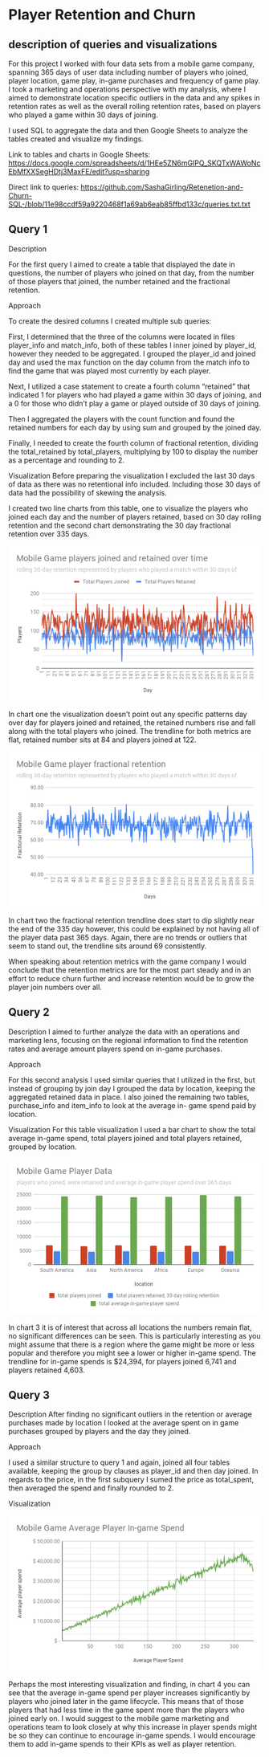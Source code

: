 # Player Retention and Churn 
## description of queries and visualizations
 
For this project I worked with four data sets from a mobile game company, spanning 365 days of user data including number of players who joined,  player location, game play, in-game purchases and frequency of game play. I took a marketing and operations perspective with my analysis, where I aimed to demonstrate location specific outliers in the data and any spikes in retention rates as well as the overall rolling retention rates, based on players who played a game within 30 days of joining. 

I used SQL to aggregate the data and then Google Sheets to analyze the tables created and visualize my findings. 

Link to tables and charts in Google Sheets:
https://docs.google.com/spreadsheets/d/1HEe5ZN6mGIPQ_SKQTxWAWoNcEbMfXXSegHDtj3MaxFE/edit?usp=sharing

Direct link to queries: 
https://github.com/SashaGirling/Retenetion-and-Churn-SQL-/blob/11e98ccdf59a9220468f1a69ab6eab85ffbd133c/queries.txt.txt
 
## Query 1
Description 
 
For the first query  I aimed to create a table that displayed the date in questions, the number of players who joined on that day, from the number of those players that joined, the number retained and the fractional retention. 
 
Approach
 
To create the desired columns I created multiple sub queries: 
 
First, I determined that the three of the columns were located in files player_info and match_info, both of these tables I inner joined by player_id, however they needed to be aggregated. I grouped the player_id and joined day and used the max function on the day column from the match info to find the game that was played most currently by each player. 
 
Next, I utilized a case statement to create a fourth column “retained” that indicated 1 for players who had played a game within 30 days of joining, and a 0 for those who didn’t play a game or played outside of 30 days of joining. 
 
Then I aggregated the players with the count function and found the retained numbers for each day by using sum and grouped by the joined day. 
 
Finally, I needed to create the fourth column of fractional retention, dividing the total_retained by total_players, multiplying by 100 to display the number as a percentage and rounding to 2.
 
Visualization
Before preparing the visualization I excluded the last 30 days of data as there was no retentional info included. Including those 30 days of data had the possibility of skewing the analysis. 
 
I created two line charts from this table, one to visualize the players who joined each day and the number of players retained, based on 30 day rolling retention and the second chart demonstrating the 30 day fractional retention over 335 days.

![Chart 1](chart_1.png)
 
In chart one the visualization doesn’t point out any specific patterns day over day for players joined and retained, the retained numbers rise and fall along with the total players who joined. The trendline for both metrics are flat, retained number sits at 84 and players joined at 122.

![Chart 2](chart_2.png)
 
In chart two the fractional retention trendline does start to dip slightly near the end of the 335 day however, this could be  explained by not having all of the player data past 365 days. Again, there are no trends or outliers that seem to stand out, the trendline sits around 69 consistently. 
 
When speaking about retention metrics with the game company I would conclude that the retention metrics are for the most part steady and in an effort to reduce churn further and increase retention would be to grow the player join numbers over all. 
 
## Query 2
 
Description
I aimed to further analyze the data with an operations and marketing lens, focusing on the regional information to find the retention rates and average amount players spend on in-game purchases. 
 
Approach
 
For this second analysis I used similar queries that I utilized in the first, but instead of grouping by join day I grouped the data by location, keeping the aggregated retained data in place. I also joined the remaining two tables, purchase_info and item_info to look at the average in- game spend paid by location.
 
Visualization
For this table visualization I used a bar chart to show the total average in-game spend, total players joined and total players retained, grouped by location. 

![Chart 3](chart_3.png)
 
In chart 3 it is of interest that across all locations the numbers remain flat, no significant differences can be seen. This is particularly interesting as you might assume that there is a region where the game might be more or less popular and therefore you might see a lower or higher in-game spend. The trendline for in-game spends is $24,394, for players joined 6,741 and players retained 4,603.
 
## Query 3
 
Description
After finding no significant outliers in the retention or average purchases made by location I looked at the average spent on in game purchases grouped by players and the day they joined. 
 
Approach
 
I used a similar structure to query 1 and again, joined all four tables available, keeping the group by clauses as player_id and then day joined. In regards to the price, in the first subquery I sumed the price as total_spent, then averaged the spend and finally rounded to 2. 
 
Visualization

![Chart 4](chart_4.png)
 
Perhaps the most interesting visualization and finding, in chart 4 you can see that the average in-game spend per player increases significantly by players who joined later in the game lifecycle. This means that of those players that had less time in the game spent more than the players who joined early on. I would suggest to the mobile game marketing and operations team to look closely at why this increase in player spends might be so they can continue to encourage in-game spends. I would encourage them to add in-game spends to their KPIs as well as player retention. 
 
 
 
